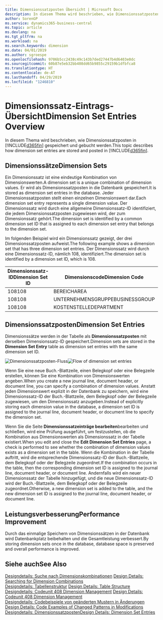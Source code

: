 ```yaml
---
title: Dimensionssatzposten Übersicht | Microsoft Docs
description: In diesem Thema wird beschrieben, wie Dimensionssatzposten in Dynamics 365 gespeichert und gebucht werden.
author: SorenGP
ms.service: dynamics365-business-central
ms.topic: article
ms.devlang: na
ms.tgt_pltfrm: na
ms.workload: na
ms.search.keywords: dimension
ms.date: 04/01/2019
ms.author: sgroespe
ms.openlocfilehash: 9706b5cc2438c49c143b7ded27447b4d6403e0dc
ms.sourcegitcommit: 60b87e5eb32bb408dd65b9855c29159b1dfbfca8
ms.translationtype: HT
ms.contentlocale: de-AT
ms.lasthandoff: 04/29/2019
ms.locfileid: "1246810"
---
```

# <a name="dimension-set-entries-overview"></a><span data-ttu-id="82ead-103">Dimensionssatz-Eintrags-Übersicht</span><span class="sxs-lookup"><span data-stu-id="82ead-103">Dimension Set Entries Overview</span></span>
<span data-ttu-id="82ead-104">In diesem Thema wird beschrieben, wie Dimensionssatzposten in [!INCLUDE[d365fin](includes/d365fin_md.md)] gespeichert und gebucht werden.</span><span class="sxs-lookup"><span data-stu-id="82ead-104">This topic describes how dimension set entries are stored and posted in [!INCLUDE[d365fin](includes/d365fin_md.md)].</span></span>  

## <a name="dimension-sets"></a><span data-ttu-id="82ead-105">Dimensionssätze</span><span class="sxs-lookup"><span data-stu-id="82ead-105">Dimension Sets</span></span>  
<span data-ttu-id="82ead-106">Ein Dimensionssatz ist eine eindeutige Kombination von Dimensionswerten.</span><span class="sxs-lookup"><span data-stu-id="82ead-106">A dimension set is a unique combination of dimension values.</span></span> <span data-ttu-id="82ead-107">Er wird als Dimensionssatzposten in die Datenbank gespeichert.</span><span class="sxs-lookup"><span data-stu-id="82ead-107">It is stored as dimension set entries in the database.</span></span> <span data-ttu-id="82ead-108">Jeder Dimensionssatzposten stellt einen einzelnen Dimensionswert dar.</span><span class="sxs-lookup"><span data-stu-id="82ead-108">Each dimension set entry represents a single dimension value.</span></span> <span data-ttu-id="82ead-109">Der Dimensionssatz wird durch eine allgemeine Dimensionssatz-ID identifiziert, die jedem Dimensionssatzposten zugewiesen wird, der zum Dimensionssatz gehört.</span><span class="sxs-lookup"><span data-stu-id="82ead-109">The dimension set is identified by a common dimension set ID that is assigned to each dimension set entry that belongs to the dimension set.</span></span>  

<span data-ttu-id="82ead-110">Im folgenden Beispiel wird ein Dimensionssatz gezeigt, der drei Dimensionssatzposten aufweist.</span><span class="sxs-lookup"><span data-stu-id="82ead-110">The following example shows a dimension set that has three dimension set entries.</span></span> <span data-ttu-id="82ead-111">Der Dimensionssatz wird durch eine Dimensionssatz-ID, nämlich 108, identifiziert.</span><span class="sxs-lookup"><span data-stu-id="82ead-111">The dimension set is identified by a dimension set ID, which is 108.</span></span>  

|<span data-ttu-id="82ead-112">Dimensionssatz-ID</span><span class="sxs-lookup"><span data-stu-id="82ead-112">Dimension Set ID</span></span>|<span data-ttu-id="82ead-113">Dimensionscode</span><span class="sxs-lookup"><span data-stu-id="82ead-113">Dimension Code</span></span>|<span data-ttu-id="82ead-114">Dimensionswertcode</span><span class="sxs-lookup"><span data-stu-id="82ead-114">Dimension Value Code</span></span>|<span data-ttu-id="82ead-115">Dimensionswertname</span><span class="sxs-lookup"><span data-stu-id="82ead-115">Dimension Value Name</span></span>|  
|----------------------|--------------------|--------------------------|--------------------------|  
|<span data-ttu-id="82ead-116">108</span><span class="sxs-lookup"><span data-stu-id="82ead-116">108</span></span>|<span data-ttu-id="82ead-117">BEREICH</span><span class="sxs-lookup"><span data-stu-id="82ead-117">AREA</span></span>|<span data-ttu-id="82ead-118">70</span><span class="sxs-lookup"><span data-stu-id="82ead-118">70</span></span>|<span data-ttu-id="82ead-119">Nordamerika</span><span class="sxs-lookup"><span data-stu-id="82ead-119">America North</span></span>|  
|<span data-ttu-id="82ead-120">108</span><span class="sxs-lookup"><span data-stu-id="82ead-120">108</span></span>|<span data-ttu-id="82ead-121">UNTERNEHMENSGRUPPE</span><span class="sxs-lookup"><span data-stu-id="82ead-121">BUSINESSGROUP</span></span>|<span data-ttu-id="82ead-122">POS1</span><span class="sxs-lookup"><span data-stu-id="82ead-122">HOME</span></span>|<span data-ttu-id="82ead-123">Start</span><span class="sxs-lookup"><span data-stu-id="82ead-123">Home</span></span>|  
|<span data-ttu-id="82ead-124">108</span><span class="sxs-lookup"><span data-stu-id="82ead-124">108</span></span>|<span data-ttu-id="82ead-125">KOSTENSTELLE</span><span class="sxs-lookup"><span data-stu-id="82ead-125">DEPARTMENT</span></span>|<span data-ttu-id="82ead-126">VERKAUF</span><span class="sxs-lookup"><span data-stu-id="82ead-126">SALES</span></span>|<span data-ttu-id="82ead-127">Verkauf</span><span class="sxs-lookup"><span data-stu-id="82ead-127">Sales</span></span>|  

## <a name="dimension-set-entries"></a><span data-ttu-id="82ead-128">Dimensionssatzposten</span><span class="sxs-lookup"><span data-stu-id="82ead-128">Dimension Set Entries</span></span>  
<span data-ttu-id="82ead-129">Dimensionssätze werden in der Tabelle als **Dimensionssatzposten** mit derselben Dimensionssatz-ID gespeichert.</span><span class="sxs-lookup"><span data-stu-id="82ead-129">Dimension sets are stored in the **Dimension Set Entry** table as dimension set entries with the same dimension set ID.</span></span>  

<span data-ttu-id="82ead-130">![Dimensionssatzposten-Fluss](media/dimensionentrynav7.png "Dimensionssatzposten-Fluss")</span><span class="sxs-lookup"><span data-stu-id="82ead-130">![Flow of dimension set entries](media/dimensionentrynav7.png "Flow of dimension set entries")</span></span>  

<span data-ttu-id="82ead-131">Wenn Sie eine neue Buch.-Blattzeile, einen Belegkopf oder eine Belegzeile erstellen, können Sie eine Kombination von Dimensionswerten angeben.</span><span class="sxs-lookup"><span data-stu-id="82ead-131">When you create a new journal line, document header, or document line, you can specify a combination of dimension values.</span></span> <span data-ttu-id="82ead-132">Anstatt jeden Dimensionswert explizit in der Datenbank zu speichern, wird eine Dimensionssatz-ID der Buch.-Blattzeile, dem Belegkopf oder der Belegzeile zugewiesen, um den Dimensionssatz anzugeben.</span><span class="sxs-lookup"><span data-stu-id="82ead-132">Instead of explicitly storing each dimension value in the database, a dimension set ID is assigned to the journal line, document header, or document line to specify the dimension set.</span></span>  

<span data-ttu-id="82ead-133">Wenn Sie die Seite **Dimensionssatzeinträge bearbeiten**bearbeiten und schließen, wird eine Prüfung ausgeführt, um festzustellen, ob die Kombination aus Dimensionswerten als Dimensionssatz in der Tabelle existiert.</span><span class="sxs-lookup"><span data-stu-id="82ead-133">When you edit and close the **Edit Dimension Set Entries** page, a check is performed to see whether the combination of dimension values exists as a dimension set in the table.</span></span> <span data-ttu-id="82ead-134">Wenn die Kombination in der Tabelle auftritt, wird die entsprechende Dimensionssatz-ID der Buch.-Blattzeile, dem Belegkopf oder der Belegzeile zugeordnet.</span><span class="sxs-lookup"><span data-stu-id="82ead-134">If the combination occurs in the table, then the corresponding dimension set ID is assigned to the journal line, document header, or document line.</span></span> <span data-ttu-id="82ead-135">Andernfalls wird ein neuer Dimensionssatz der Tabelle hinzugefügt, und die neue Dimensionssatz-ID wird der Buch.-Blattzeile, dem Belegkopf oder der Belegzeile zugeordnet.</span><span class="sxs-lookup"><span data-stu-id="82ead-135">Otherwise, a new dimension set is added to the table, and the new dimension set ID is assigned to the journal line, document header, or document line.</span></span>  

## <a name="performance-improvement"></a><span data-ttu-id="82ead-136">Leistungsverbesserung</span><span class="sxs-lookup"><span data-stu-id="82ead-136">Performance Improvement</span></span>  
<span data-ttu-id="82ead-137">Durch das einmalige Speichern von Dimensionssätzen in der Datenbank wird Datenbankplatz beibehalten und die Gesamtleistung verbessert.</span><span class="sxs-lookup"><span data-stu-id="82ead-137">By storing dimension sets once in the database, database space is preserved and overall performance is improved.</span></span>  

## <a name="see-also"></a><span data-ttu-id="82ead-138">Siehe auch</span><span class="sxs-lookup"><span data-stu-id="82ead-138">See Also</span></span>  
<span data-ttu-id="82ead-139">[Designdetails: Suche nach Dimensionskombinationen](design-details-searching-for-dimension-combinations.md) </span><span class="sxs-lookup"><span data-stu-id="82ead-139">[Design Details: Searching for Dimension Combinations](design-details-searching-for-dimension-combinations.md) </span></span>  
<span data-ttu-id="82ead-140">[Designdetails: Tabellenstruktur](design-details-table-structure.md) </span><span class="sxs-lookup"><span data-stu-id="82ead-140">[Design Details: Table Structure](design-details-table-structure.md) </span></span>  
<span data-ttu-id="82ead-141">[Designdetails: Codeunit 408 Dimension Management](design-details-codeunit-408-dimension-management.md) </span><span class="sxs-lookup"><span data-stu-id="82ead-141">[Design Details: Codeunit 408 Dimension Management](design-details-codeunit-408-dimension-management.md) </span></span>  
<span data-ttu-id="82ead-142">[Designdetails: Codebeispiele von geänderten Mustern in Änderungen](design-details-code-examples-of-changed-patterns-in-modifications.md) </span><span class="sxs-lookup"><span data-stu-id="82ead-142">[Design Details: Code Examples of Changed Patterns in Modifications](design-details-code-examples-of-changed-patterns-in-modifications.md) </span></span>  
[<span data-ttu-id="82ead-143">Designdetails: Dimensionssatzposten</span><span class="sxs-lookup"><span data-stu-id="82ead-143">Design Details: Dimension Set Entries</span></span>](design-details-dimension-set-entries.md)   
